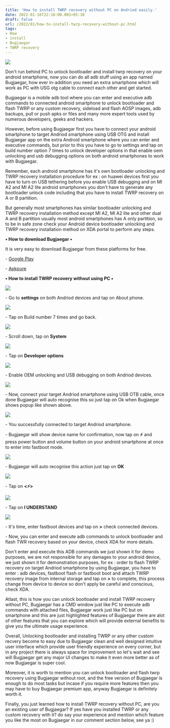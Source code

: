 ```yaml
---
title: 'How to install TWRP recovery without PC on Andriod easily.'
date: 2022-01-16T22:18:00.001+05:30
draft: false
url: /2022/01/how-to-install-twrp-recovery-without-pc.html
tags: 
- How
- install
- Bugjaegar
- TWRP recovery
---
```


 [![](https://lh3.googleusercontent.com/-YQKzrciPrkE/YeRMPDQahgI/AAAAAAAAIjg/uJouvy_ZtZ0lIGUItfFvuSS4mkL0QPxCACNcBGAsYHQ/s1600/1642351672263069-0.png)](https://lh3.googleusercontent.com/-YQKzrciPrkE/YeRMPDQahgI/AAAAAAAAIjg/uJouvy_ZtZ0lIGUItfFvuSS4mkL0QPxCACNcBGAsYHQ/s1600/1642351672263069-0.png) 

  

Don't run behind PC to unlock bootloader and install twrp recovery on your android smartphone, now you can do all adb stuff using an app named Bugjaegar, how ever in-addition you need an extra smartphone which will work as PC with USG otg cable to connect each other and get started.

  

Bugjaegar is a mobile adb tool where you can enter and executive adb commands to connected android smartphone to unlock bootloader and flash TWRP or any custom recovery, sideload and flash AOSP images, adb backups, pull or push apks or files and many more expert tools used by numerous developers, geeks and hackers.

  

However, before using Bugjaegar first you have to connect your android smartphone to target Andriod smartphone using USB OTG and install Bugjaegar app on the extra Android smartphone where you can enter and executive commands, but prior to this you have to go to settings and tap on build number option 7 times to unlock developer options in that enable oem unlocking and usb debugging options on both android smartphones to work with Bugjaegar.

  

Remember, each android smartphone has it's own bootloader unlocking and TWRP recovery installation procedure for ex : on huawei devices first you have to turn on USB tethering before you enable USB debugging and on MI A2 and MI A2 lite android smartphones you don't have to generate any bootloader unlock code including that you have to install TWRP recovery on A or B partition.

  

But generally most smartphones has similar bootloader unlocking and TWRP recovery installation method except MI A2, MI A2 lite and other dual A and B partition usually most android smartphones has A only partition, so to be in safe zone check your Android device bootloader unlocking and TWRP recovery installation method on XDA portal to perform any steps.

  

**• How to download Bugjaegar •**

It is very easy to download Bugjaegar from these platforms for free.

  

\- [Google Play](https://play.google.com/store/apps/details?id=eu.sisik.hackendebug)

\- [Apkpure](https://www.google.com/amp/s/m.apkpure.com/bugjaeger-mobile-adb-usb-otg/eu.sisik.hackendebug/amp)

**• How to install TWRP recovery without using PC •**

 [![](https://lh3.googleusercontent.com/-YufGVIWzXoY/YeRMOFDCKlI/AAAAAAAAIjc/tmEKjvTz5z8pQvKMwFqmEYR5QJLDPEwOwCNcBGAsYHQ/s1600/1642351667875360-1.png)](https://lh3.googleusercontent.com/-YufGVIWzXoY/YeRMOFDCKlI/AAAAAAAAIjc/tmEKjvTz5z8pQvKMwFqmEYR5QJLDPEwOwCNcBGAsYHQ/s1600/1642351667875360-1.png) 

  

\- Go to **settings** on both Andriod devices and tap on About phone.

  

 [![](https://lh3.googleusercontent.com/-KM3fctuYBSY/YeRMNEL9FnI/AAAAAAAAIjY/R2jize8MBI4w0M_wmvrsKc2fFOsBQ-rZACNcBGAsYHQ/s1600/1642351664385273-2.png)](https://lh3.googleusercontent.com/-KM3fctuYBSY/YeRMNEL9FnI/AAAAAAAAIjY/R2jize8MBI4w0M_wmvrsKc2fFOsBQ-rZACNcBGAsYHQ/s1600/1642351664385273-2.png) 

  

\- Tap on Build number 7 times and go back.

  

 [![](https://lh3.googleusercontent.com/-jRkliiPGFt8/YeRMMPQ3oPI/AAAAAAAAIjU/uJS_h-NDbjwLjcbykG-VBdPd12IFM8nNACNcBGAsYHQ/s1600/1642351659594198-3.png)](https://lh3.googleusercontent.com/-jRkliiPGFt8/YeRMMPQ3oPI/AAAAAAAAIjU/uJS_h-NDbjwLjcbykG-VBdPd12IFM8nNACNcBGAsYHQ/s1600/1642351659594198-3.png) 

  

\- Scroll down, tap on **System**

 **[![](https://lh3.googleusercontent.com/-0JKRCQk8URY/YeRMK-5PxSI/AAAAAAAAIjQ/5uSIjl55jT4_d3QHHIdFf-dAwtYttby9wCNcBGAsYHQ/s1600/1642351655077742-4.png)](https://lh3.googleusercontent.com/-0JKRCQk8URY/YeRMK-5PxSI/AAAAAAAAIjQ/5uSIjl55jT4_d3QHHIdFf-dAwtYttby9wCNcBGAsYHQ/s1600/1642351655077742-4.png)** 

\- Tap on **Developer options**

 **[![](https://lh3.googleusercontent.com/-ufcWBdZNHDU/YeRMJiA-34I/AAAAAAAAIjM/O-RI05wp9G0KgbUaWV20BCtRSj9RXriTACNcBGAsYHQ/s1600/1642351650422342-5.png)](https://lh3.googleusercontent.com/-ufcWBdZNHDU/YeRMJiA-34I/AAAAAAAAIjM/O-RI05wp9G0KgbUaWV20BCtRSj9RXriTACNcBGAsYHQ/s1600/1642351650422342-5.png)** 

\- Enable OEM unlocking and USB debugging on both Andriod devices.

  

 [![](https://lh3.googleusercontent.com/-xbwNqTN05AU/YeRMIlBgHdI/AAAAAAAAIjI/-EgCUPFFbkoP6RGCmNdCVtvUSDiXFm0nACNcBGAsYHQ/s1600/1642351646152343-6.png)](https://lh3.googleusercontent.com/-xbwNqTN05AU/YeRMIlBgHdI/AAAAAAAAIjI/-EgCUPFFbkoP6RGCmNdCVtvUSDiXFm0nACNcBGAsYHQ/s1600/1642351646152343-6.png) 

  

\- Now, connect your target Andriod smartphone using USB OTB cable, once done Bugjaegar will auto recognise this so just tap on Ok when Bugjaegar shows popup like shown above.

  

 [![](https://lh3.googleusercontent.com/-X7xbJIXbPYU/YeRMHqotGLI/AAAAAAAAIjE/DRixKgU-F0MQZuKgHDj3Mwl3_FLwJ80NwCNcBGAsYHQ/s1600/1642351641942951-7.png)](https://lh3.googleusercontent.com/-X7xbJIXbPYU/YeRMHqotGLI/AAAAAAAAIjE/DRixKgU-F0MQZuKgHDj3Mwl3_FLwJ80NwCNcBGAsYHQ/s1600/1642351641942951-7.png) 

  

  

\- You successfully connected to target Andriod smartphone.

  

\- Bugjaegar will show device name for confirmation, now tap on **⚡** and press power button and volume button on your android smartphone at once to enter into fastboot mode.

  

 [![](https://lh3.googleusercontent.com/--6BgAdwVIZE/YeRMGWcSw0I/AAAAAAAAIjA/tdkLim4l_WYd1TOPQm8yw-9r1x-A00AdgCNcBGAsYHQ/s1600/1642351637521655-8.png)](https://lh3.googleusercontent.com/--6BgAdwVIZE/YeRMGWcSw0I/AAAAAAAAIjA/tdkLim4l_WYd1TOPQm8yw-9r1x-A00AdgCNcBGAsYHQ/s1600/1642351637521655-8.png) 

  

\- Bugjaegar will auto recognise this action just tap on **OK**

 **[![](https://lh3.googleusercontent.com/-1ZsipPA_2q8/YeRMFUDrdMI/AAAAAAAAIi8/BFYZhmQoGnU-fMtghY138NFOv37A6FK6ACNcBGAsYHQ/s1600/1642351632767672-9.png)](https://lh3.googleusercontent.com/-1ZsipPA_2q8/YeRMFUDrdMI/AAAAAAAAIi8/BFYZhmQoGnU-fMtghY138NFOv37A6FK6ACNcBGAsYHQ/s1600/1642351632767672-9.png)** 

\- Tap on **<⚡>**

 **[![](https://lh3.googleusercontent.com/-99FqlaNM7uU/YeRMEFwnxTI/AAAAAAAAIi4/zBFOUAQlo6omCl3EIGsCy1NhAaiiDcXwgCNcBGAsYHQ/s1600/1642351628491303-10.png)](https://lh3.googleusercontent.com/-99FqlaNM7uU/YeRMEFwnxTI/AAAAAAAAIi4/zBFOUAQlo6omCl3EIGsCy1NhAaiiDcXwgCNcBGAsYHQ/s1600/1642351628491303-10.png)** 

\- Tap on **I UNDERSTAND**

 **[![](https://lh3.googleusercontent.com/-BmqgfFYGy6A/YeRMDEK20yI/AAAAAAAAIi0/1ZBMM3uXBlUuq5I22MagpecYjGq2DQezwCNcBGAsYHQ/s1600/1642351592588756-11.png)](https://lh3.googleusercontent.com/-BmqgfFYGy6A/YeRMDEK20yI/AAAAAAAAIi0/1ZBMM3uXBlUuq5I22MagpecYjGq2DQezwCNcBGAsYHQ/s1600/1642351592588756-11.png)** 

\- It's time, enter fastboot devices and tap on **\>** check connected devices.

  

\- Now, you can enter and execute adb commands to unlock bootloader and flash TWR recovery based on your device, check XDA for more details.

  

Don't enter and execute this ADB commands we just shown it for demo purposes, we are not responsible for any damages to your android device, we just shown it for demonstration purposes, for ex : order to flash TWRP recovery on target Andriod smartphone by using Bugjaegar, you have to enter : adb devices, fastboot flash or fastboot boot and attach TWRP recovery image from internal storage and tap on **\>** to complete, this process change from device to device so don't apply be careful and conscious, check XDA.

  

Atlast, this is how you can unlock bootloader and install TWRP recovery without PC, Bugjaegar has a CMD window just like PC to execute adb commands with attached files, Bugjaegar work just like PC but on smartphone and this are just highlighted features of Bugjaegar there are alot of other features that you can explore which will provide external benefits to give you the ultimate usage experience.

  

Overall, Unlocking bootloader and installing TWRP or any other custom recvery become to easy due to Bugjaegar clean and well designed intuitive user interface which provide user friendly experience on every corner, but in any project there is always space for improvement so let's wait and see will Bugjaegar get any major UI changes to make it even more better as of now Bugjaegar is super cool.

  

Moreover, it is worth to mention you can unlock bootloader and flash twrp recovery using Bugjaegar without root, and the free version of Bugjaegar is enough to do most tasks but incase if you require more features then you may have to buy Bugjaegar premium app, anyway Bugjaegar is definitely worth it.

  

Finally, you just learned how to install TWRP recovery without PC, are you an existing user of Bugjaegar? If yes have you installed TWRP or any custom recovery with it? do say your experience and mention which feature you like the most on Bugjaegar in our comment section below, see ya :)